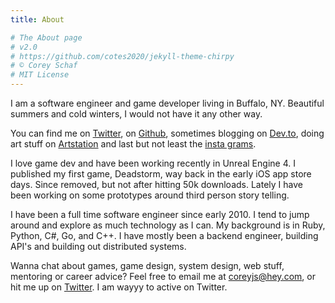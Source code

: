 ```yaml
---
title: About

# The About page
# v2.0
# https://github.com/cotes2020/jekyll-theme-chirpy
# © Corey Schaf
# MIT License
---
```



I am a software engineer and game developer living in Buffalo, NY.  Beautiful summers and cold winters, I would not have it any other way.


You can find me on [Twitter](https://twitter.com/corey_s_), on [Github](https://github.com/coreyjs), sometimes blogging on [Dev.to](https://dev.to/coreyjs), doing art stuff on [Artstation](https://coreyjs.artstation.com/) and last but not least the [insta grams](https://www.instagram.com/jastora_/).


I love game dev and have been working recently in Unreal Engine 4.  I published my first game, Deadstorm, way back in the early iOS app store days.  Since removed, but not after hitting 50k downloads.  Lately I have been working on some prototypes around third person story telling.


I have been a full time software engineer since early 2010.  I tend to jump around and explore as much technology as I can.  My background is in Ruby, Python, C#, Go, and C++.  I have mostly been a backend engineer, building API's and building out distributed systems.  


Wanna chat about games, game design, system design, web stuff, mentoring or career advice?  Feel free to email me at coreyjs@hey.com, or hit me up on [Twitter](https://twitter.com/corey_s_).  I am wayyy to active on Twitter.